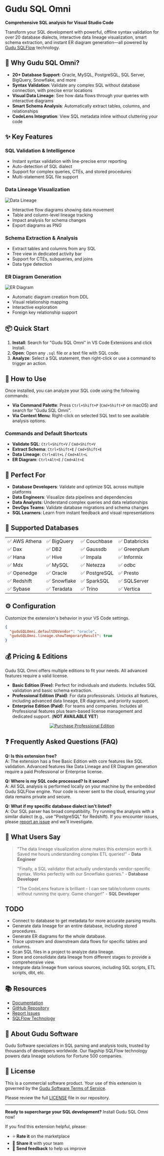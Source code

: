 # Gudu SQL Omni

**Comprehensive SQL analysis for Visual Studio Code**

Transform your SQL development with powerful, offline syntax validation for over 20 database dialects, interactive data lineage visualization, smart schema extraction, and instant ER diagram generation—all powered by [Gudu SQLFlow](https://sqlflow.gudusoft.com) technology.

## 🚀 Why Gudu SQL Omni?

- **20+ Database Support**: Oracle, MySQL, PostgreSQL, SQL Server, BigQuery, Snowflake, and more
- **Syntax Validation**: Validate any complex SQL without database connection, with precise error locations
- **Visual Data Lineage**: See how data flows through your queries with interactive diagrams
- **Smart Schema Analysis**: Automatically extract tables, columns, and relationships
- **CodeLens Integration**: View SQL metadata inline without cluttering your code

## ✨ Key Features

### SQL Validation & Intelligence

- Instant syntax validation with line-precise error reporting
- Auto-detection of SQL dialect
- Support for complex queries, CTEs, and stored procedures
- Multi-statement SQL file support

### Data Lineage Visualization
![Data Lineage](images/gudu_sql_omni_data_lineage.png)

- Interactive flow diagrams showing data movement
- Table and column-level lineage tracking
- Impact analysis for schema changes
- Export diagrams as PNG

### Schema Extraction & Analysis
- Extract tables and columns from any SQL
- Tree view in dedicated activity bar
- Support for CTEs, subqueries, and joins
- Data type detection

### ER Diagram Generation
![ER Diagram](images/gudu_sql_omni_er_diagram.png)

- Automatic diagram creation from DDL
- Visual relationship mapping
- Interactive exploration
- Foreign key relationship support

## 📦 Quick Start

1. **Install**: Search for "Gudu SQL Omni" in VS Code Extensions and click Install.
2. **Open**: Open any `.sql` file or a text file with SQL code.
3. **Analyze**: Select a SQL statement, then right-click or use a command to trigger an action.

## 🚀 How to Use

Once installed, you can analyze your SQL code using the following commands:

- **Via Command Palette**: Press `Ctrl+Shift+P` (`Cmd+Shift+P` on macOS) and search for "Gudu SQL Omni".
- **Via Context Menu**: Right-click on selected SQL text to see available analysis options.

### Commands and Default Shortcuts

- **Validate SQL**: `Ctrl+Shift+V` / `Cmd+Shift+V`
- **Extract Schema**: `Ctrl+Shift+E` / `Cmd+Shift+E`
- **Data Lineage**: `Ctrl+Alt+L` / `Cmd+Alt+L`
- **ER Diagram**: `Ctrl+Alt+E` / `Cmd+Alt+E`

## 🎯 Perfect For

- **Database Developers**: Validate and optimize SQL across multiple platforms
- **Data Engineers**: Visualize data pipelines and dependencies
- **Data Analysts**: Understand complex queries and data relationships
- **DevOps Teams**: Validate database migrations and schema changes
- **SQL Learners**: Learn from instant feedback and visual representations

## 🔧 Supported Databases

<table>
<tr>
<td>✅ AWS Athena</td>
<td>✅ BigQuery</td>
<td>✅ Couchbase</td>
<td>✅ Databricks</td>
</tr>
<tr>
<td>✅ Dax</td>
<td>✅ DB2</td>
<td>✅ Gaussdb</td>
<td>✅ Greenplum</td>
</tr>
<tr>
<td>✅ Hana</td>
<td>✅ Hive</td>
<td>✅ Impala</td>
<td>✅ Informix</td>
</tr>
<tr>
<td>✅ Mdx</td>
<td>✅ MySQL</td>
<td>✅ Netezza</td>
<td>✅ odbc</td>
</tr>
<tr>
<td>✅ Openedge</td>
<td>✅ Oracle</td>
<td>✅ PostgreSQL</td>
<td>✅ Presto</td>
</tr>
<tr>
<td>✅ Redshift</td>
<td>✅ Snowflake</td>
<td>✅ SparkSQL</td>
<td>✅ SQLServer</td>
</tr>
<tr>
<td>✅ Sybase</td>
<td>✅ Teradata</td>
<td>✅ Trino</td>
<td>✅ Vertica</td>
</tr>
</table>

## ⚙️ Configuration

Customize the extension's behavior in your VS Code settings.

```json
{
  "guduSQLOmni.defaultDbVendor": "oracle",
  "guduSQLOmni.lineage.showTemporaryResult": true
}
```

## 💰 Pricing & Editions

Gudu SQL Omni offers multiple editions to fit your needs. All advanced features require a valid license.

-   **Basic Edition (Free)**: Perfect for individuals and students. Includes SQL validation and basic schema extraction.
-   **Professional Edition (Paid)**: For data professionals. Unlocks all features, including advanced data lineage, ER diagrams, and priority support.
-   **Enterprise Edition (Paid)**: For teams and companies. Includes all Professional features plus team-based license management and dedicated support. (**NOT AVAILABLE YET**)

<div align="center">
<a href="https://buy.stripe.com/6oU3cv3cV0VY3R70xv5Rm0L" title="Purchase Professional Edition">
    <img src="https://img.shields.io/badge/Purchase-Professional%20Edition-green?style=for-the-badge" alt="Purchase Professional Edition">
</a>
</div>


## ❓ Frequently Asked Questions (FAQ)

**Q: Is this extension free?**  
A: The extension has a free Basic Edition with core features like SQL validation. Advanced features like Data Lineage and ER Diagram generation require a paid Professional or Enterprise license.

**Q: Where is my SQL code processed? Is it secure?**  
A: All SQL analysis is performed locally on your machine by the embedded Gudu SQLFlow engine. Your code is never sent to the cloud, ensuring your data remains private and secure.

**Q: What if my specific database dialect isn't listed?**  
A: Our SQL parser has broad compatibility. Try running the analysis with a similar dialect (e.g., use "PostgreSQL" for Redshift). If you encounter issues, please [report an issue](https://github.com/sqlparser/sqlflow_public/issues) and we'll investigate.

## 🌟 What Users Say

> "The data lineage visualization alone makes this extension worth it. Saved me hours understanding complex ETL queries!" - **Data Engineer**

> "Finally, a SQL validator that actually understands vendor-specific syntax. Works perfectly with our Snowflake queries." - **Database Developer**

> "The CodeLens feature is brilliant - I can see table/column counts without running the query. Game changer!" - **SQL Developer**

## TODO

- Connect to database to get metadata for more accurate parsing results.
- Generate data lineage for an entire database, including stored procedures.
- Generate ER diagrams for the whole database.
- Trace upstream and downstream data flows for specific tables and columns.
- Scan SQL files in a project to analyze data lineage.
- Store and consolidate data lineage from different stages to provide a comprehensive view.
- Integrate data lineage from various sources, including SQL scripts, ETL scripts, dbt, etc.

## 📚 Resources

- [Documentation](https://github.com/sqlparser/sqlflow_public/blob/master/gudu_sql_omni/README.md)
- [GitHub Repository](https://github.com/sqlparser/sqlflow_public/)
- [Report Issues](https://github.com/sqlparser/sqlflow_public/issues)
- [SQLFlow Technology](https://docs.gudusoft.com)

## 🏢 About Gudu Software

Gudu Software specializes in SQL parsing and analysis tools, trusted by thousands of developers worldwide. Our flagship SQLFlow technology powers data lineage solutions for Fortune 500 companies.

## 📄 License

This is a commercial software product. Your use of this extension is governed by the [Gudu Software Terms of Service](https://www.gudusoft.com/terms/).

Please review the full [LICENSE](LICENSE) file in our repository.

---

**Ready to supercharge your SQL development?** Install Gudu SQL Omni now!

If you find this extension helpful, please:
- ⭐ **Rate it** on the marketplace
- 📢 **Share it** with your team
- 💬 **Send feedback** to help us improve